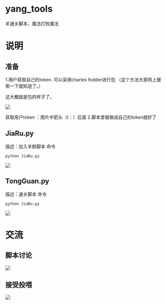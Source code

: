 # yang_tools

羊通关脚本，魔法打败魔法

# 说明
## 准备
1.用户获取自己的token.
可以采用charles fodder进行包
（这个方法大家网上搜索一下就知道了。）


这大概就是包的样子了。

![](img/img01.png)

获取用户token ：图片中箭头（t：）后面
2.脚本里替换成自己的token就好了

## JiaRu.py
描述：加入羊群脚本
命令
```
python JiaRu.py
```
![](img/img02.png)

## TongGuan.py
描述：通关脚本
命令
```
python JiaRu.py
```
![](img/img03.png)

# 交流
## 脚本讨论
![](img/img04.png)
## 接受投喂
![](img/img05.png)
